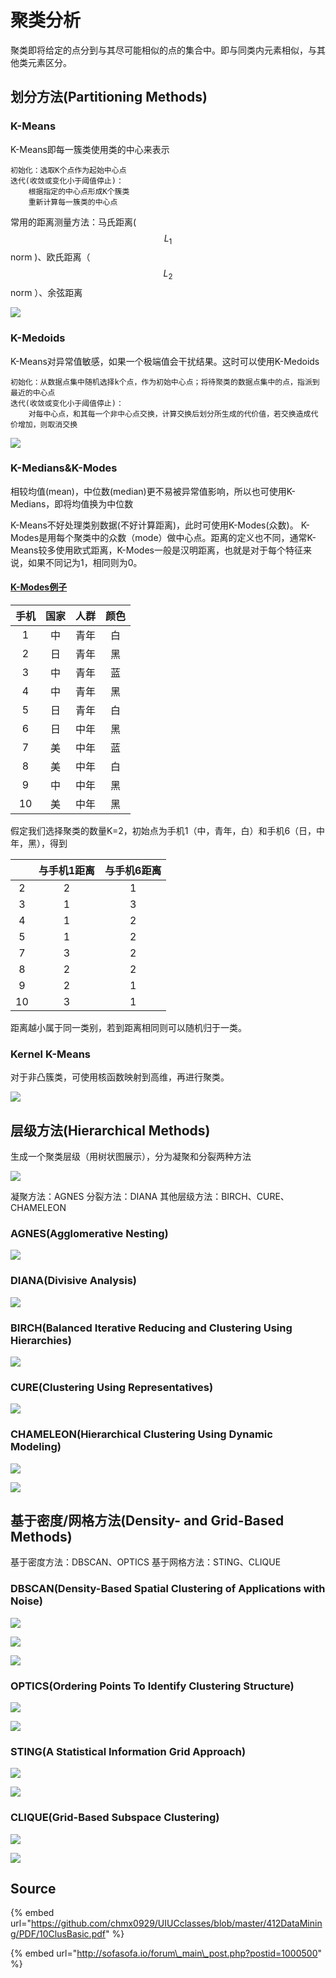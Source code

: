# 聚类分析

聚类即将给定的点分到与其尽可能相似的点的集合中。即与同类内元素相似，与其他类元素区分。

## 划分方法\(Partitioning Methods\)

### K-Means

K-Means即每一簇类使用类的中心来表示

```text
初始化：选取K个点作为起始中心点
迭代(收敛或变化小于阈值停止)：
    根据指定的中心点形成K个簇类
    重新计算每一簇类的中心点
```

常用的距离测量方法：马氏距离\( $$L_1$$norm \)、欧氏距离（ $$L_2$$norm ）、余弦距离

![](../../.gitbook/assets/timline-jie-tu-20181126192739.png)

### K-Medoids

K-Means对异常值敏感，如果一个极端值会干扰结果。这时可以使用K-Medoids

```text
初始化：从数据点集中随机选择k个点，作为初始中心点；将待聚类的数据点集中的点，指派到最近的中心点
迭代(收敛或变化小于阈值停止)：
    对每中心点，和其每一个非中心点交换，计算交换后划分所生成的代价值，若交换造成代价增加，则取消交换
```

![](../../.gitbook/assets/timline-jie-tu-20181126194248.png)

### K-Medians&K-Modes

相较均值\(mean\)，中位数\(median\)更不易被异常值影响，所以也可使用K-Medians，即将均值换为中位数

K-Means不好处理类别数据\(不好计算距离\)，此时可使用K-Modes\(众数\)。 K-Modes是用每个聚类中的众数（mode）做中心点。距离的定义也不同，通常K-Means较多使用欧式距离，K-Modes一般是汉明距离，也就是对于每个特征来说，如果不同记为1，相同则为0。

#### [K-Modes例子](http://sofasofa.io/forum_main_post.php?postid=1000500)

| 手机 | 国家 | 人群 | 颜色 |
| :---: | :---: | :---: | :---: |
| 1 | 中 | 青年 | 白 |
| 2 | 日 | 青年 | 黑 |
| 3 | 中 | 青年 | 蓝 |
| 4 | 中 | 青年 | 黑 |
| 5 | 日 | 青年 | 白 |
| 6 | 日 | 中年 | 黑 |
| 7 | 美 | 中年 | 蓝 |
| 8 | 美 | 中年 | 白 |
| 9 | 中 | 中年 | 黑 |
| 10 | 美 | 中年 | 黑 |

 假定我们选择聚类的数量K=2，初始点为手机1（中，青年，白）和手机6（日，中年，黑），得到

|  | 与手机1距离 | 与手机6距离 |
| :---: | :---: | :---: |
| 2 | 2 | 1 |
| 3 | 1 | 3 |
| 4 | 1 | 2 |
| 5 | 1 | 2 |
| 7 | 3 | 2 |
| 8 | 2 | 2 |
| 9 | 2 | 1 |
| 10 | 3 | 1 |

距离越小属于同一类别，若到距离相同则可以随机归于一类。

### Kernel K-Means

对于非凸簇类，可使用核函数映射到高维，再进行聚类。

![](../../.gitbook/assets/timline-jie-tu-20181126195624.png)

## 层级方法\(Hierarchical Methods\)

生成一个聚类层级（用树状图展示），分为凝聚和分裂两种方法

![](../../.gitbook/assets/timline-jie-tu-20181126200658.png)

凝聚方法：AGNES    分裂方法：DIANA    其他层级方法：BIRCH、CURE、CHAMELEON

### AGNES\(Agglomerative Nesting\)

![](../../.gitbook/assets/timline-jie-tu-20181126201349.png)

### DIANA\(Divisive Analysis\)

![](../../.gitbook/assets/timline-jie-tu-20181126201443.png)

### BIRCH\(Balanced Iterative Reducing and Clustering Using Hierarchies\)

![](../../.gitbook/assets/timline-jie-tu-20181126201706.png)

### CURE\(Clustering Using Representatives\)

![](../../.gitbook/assets/timline-jie-tu-20181126201805.png)

### CHAMELEON\(Hierarchical Clustering Using Dynamic Modeling\)

![](../../.gitbook/assets/timline-jie-tu-20181126201923.png)

![](../../.gitbook/assets/timline-jie-tu-20181126201936.png)

## 基于密度/网格方法\(Density- and Grid-Based Methods\)

基于密度方法：DBSCAN、OPTICS    基于网格方法：STING、CLIQUE

### DBSCAN\(Density-Based Spatial Clustering of Applications with Noise\)

![](../../.gitbook/assets/timline-jie-tu-20181126202242.png)

![](../../.gitbook/assets/timline-jie-tu-20181126202319.png)

![](../../.gitbook/assets/timline-jie-tu-20181126202345.png)

### OPTICS\(Ordering Points To Identify Clustering Structure\)

![](../../.gitbook/assets/timline-jie-tu-20181126202500.png)

![](../../.gitbook/assets/timline-jie-tu-20181126202532.png)

### STING\(A Statistical Information Grid Approach\)

![](../../.gitbook/assets/timline-jie-tu-20181126202640.png)

![](../../.gitbook/assets/timline-jie-tu-20181126202704.png)

### CLIQUE\(Grid-Based Subspace Clustering\)

![](../../.gitbook/assets/timline-jie-tu-20181126202755.png)

![](../../.gitbook/assets/timline-jie-tu-20181126202825.png)

## Source

{% embed url="https://github.com/chmx0929/UIUCclasses/blob/master/412DataMining/PDF/10ClusBasic.pdf" %}

{% embed url="http://sofasofa.io/forum\_main\_post.php?postid=1000500" %}



